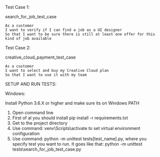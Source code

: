 Test Case 1:

search_for_job_test_case
```
As a customer
I want to verify if I can find a job as a UI designer
So that I want to be sure there is still at least one offer for this kind of job available
```
Test Case 2:

creative_cloud_payment_test_case
```
As a customer
I want to select and buy my Creative Cloud plan
So that I want to use it with my team
```
SETUP AND RUN TESTS:

Windows:

Install Python 3.6.X or higher and make sure its on Windows PATH
1. Open command line
2. First of al you should install pip install -r requirements.txt
3. Get to the project directory
4. Use command: venv\Scripts\activate to set virtual environment configuration
5. Use command: python -m unittest tests\[test_name].py, where you specify test you want to run.
It goes like that: python -m unittest tests\search_for_job_test_case.py
